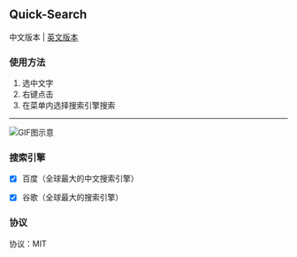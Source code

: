 ## Quick-Search

中文版本 | [英文版本](#)

### 使用方法

1. 选中文字
2. 右键点击
3. 在菜单内选择搜索引擎搜索

---

![GIF图示意](https://cdn.jsdelivr.net/gh/oCoke/Assets@master/project/quick-search.gif)

### 搜索引擎
- [x] 百度（全球最大的中文搜索引擎）
- [x] 谷歌（全球最大的搜索引擎）


### 协议
协议：MIT